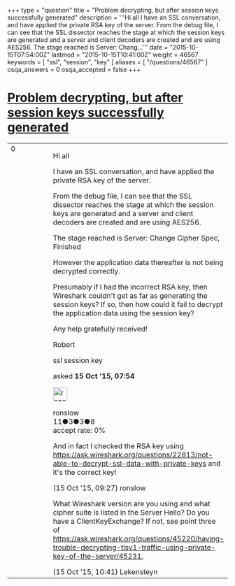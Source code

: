 +++
type = "question"
title = "Problem decrypting, but after session keys successfully generated"
description = '''Hi all I have an SSL conversation, and have applied the private RSA key of the server. From the debug file, I can see that the SSL dissector reaches the stage at which the session keys are generated and a server and client decoders are created and are using AES256. The stage reached is Server: Chang...'''
date = "2015-10-15T07:54:00Z"
lastmod = "2015-10-15T10:41:00Z"
weight = 46567
keywords = [ "ssl", "session", "key" ]
aliases = [ "/questions/46567" ]
osqa_answers = 0
osqa_accepted = false
+++

<div class="headNormal">

# [Problem decrypting, but after session keys successfully generated](/questions/46567/problem-decrypting-but-after-session-keys-successfully-generated)

</div>

<div id="main-body">

<div id="askform">

<table id="question-table" style="width:100%;"><colgroup><col style="width: 50%" /><col style="width: 50%" /></colgroup><tbody><tr class="odd"><td style="width: 30px; vertical-align: top"><div class="vote-buttons"><span id="post-46567-upvote" class="ajax-command post-vote up" rel="nofollow" title="I like this post (click again to cancel)"> </span><div id="post-46567-score" class="post-score" title="current number of votes">0</div><span id="post-46567-downvote" class="ajax-command post-vote down" rel="nofollow" title="I dont like this post (click again to cancel)"> </span> <span id="favorite-mark" class="ajax-command favorite-mark" rel="nofollow" title="mark/unmark this question as favorite (click again to cancel)"> </span><div id="favorite-count" class="favorite-count"></div></div></td><td><div id="item-right"><div class="question-body"><p>Hi all</p><p>I have an SSL conversation, and have applied the private RSA key of the server.</p><p>From the debug file, I can see that the SSL dissector reaches the stage at which the session keys are generated and a server and client decoders are created and are using AES256.</p><p>The stage reached is Server: Change Cipher Spec, Finished</p><p>However the application data thereafter is not being decrypted correctly.</p><p>Presumably if I had the incorrect RSA key, then Wireshark couldn't get as far as generating the session keys? If so, then how could it fail to decrypt the application data using the session key?</p><p>Any help gratefully received!</p><p>Robert</p></div><div id="question-tags" class="tags-container tags"><span class="post-tag tag-link-ssl" rel="tag" title="see questions tagged &#39;ssl&#39;">ssl</span> <span class="post-tag tag-link-session" rel="tag" title="see questions tagged &#39;session&#39;">session</span> <span class="post-tag tag-link-key" rel="tag" title="see questions tagged &#39;key&#39;">key</span></div><div id="question-controls" class="post-controls"></div><div class="post-update-info-container"><div class="post-update-info post-update-info-user"><p>asked <strong>15 Oct '15, 07:54</strong></p><img src="https://secure.gravatar.com/avatar/03bd741d32edec34e0d3ec40d6f92fdd?s=32&amp;d=identicon&amp;r=g" class="gravatar" width="32" height="32" alt="ronslow&#39;s gravatar image" /><p><span>ronslow</span><br />
<span class="score" title="11 reputation points">11</span><span title="3 badges"><span class="badge1">●</span><span class="badgecount">3</span></span><span title="3 badges"><span class="silver">●</span><span class="badgecount">3</span></span><span title="8 badges"><span class="bronze">●</span><span class="badgecount">8</span></span><br />
<span class="accept_rate" title="Rate of the user&#39;s accepted answers">accept rate:</span> <span title="ronslow has no accepted answers">0%</span></p></div></div><div id="comments-container-46567" class="comments-container"><span id="46571"></span><div id="comment-46571" class="comment"><div id="post-46571-score" class="comment-score"></div><div class="comment-text"><p>And in fact I checked the RSA key using <a href="https://ask.wireshark.org/questions/22813/not-able-to-decrypt-ssl-data-with-private-keys">https://ask.wireshark.org/questions/22813/not-able-to-decrypt-ssl-data-with-private-keys</a> and it's the correct key!</p></div><div id="comment-46571-info" class="comment-info"><span class="comment-age">(15 Oct '15, 09:27)</span> <span class="comment-user userinfo">ronslow</span></div></div><span id="46575"></span><div id="comment-46575" class="comment"><div id="post-46575-score" class="comment-score"></div><div class="comment-text"><p>What Wireshark version are you using and what cipher suite is listed in the Server Hello? Do you have a ClientKeyExchange? If not, see point three of <a href="https://ask.wireshark.org/questions/45220/having-trouble-decrypting-tlsv1-traffic-using-private-key-of-the-server/45231.">https://ask.wireshark.org/questions/45220/having-trouble-decrypting-tlsv1-traffic-using-private-key-of-the-server/45231.</a></p></div><div id="comment-46575-info" class="comment-info"><span class="comment-age">(15 Oct '15, 10:41)</span> <span class="comment-user userinfo">Lekensteyn</span></div></div></div><div id="comment-tools-46567" class="comment-tools"></div><div class="clear"></div><div id="comment-46567-form-container" class="comment-form-container"></div><div class="clear"></div></div></td></tr></tbody></table>

</div>

</div>

